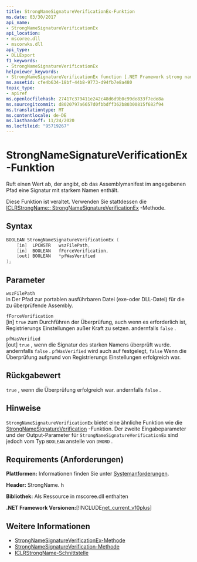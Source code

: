 ```yaml
---
title: StrongNameSignatureVerificationEx-Funktion
ms.date: 03/30/2017
api_name:
- StrongNameSignatureVerificationEx
api_location:
- mscoree.dll
- mscorwks.dll
api_type:
- DLLExport
f1_keywords:
- StrongNameSignatureVerificationEx
helpviewer_keywords:
- StrongNameSignatureVerificationEx function [.NET Framework strong naming]
ms.assetid: cfe4b634-18bf-44b8-9773-d94fb7e8a480
topic_type:
- apiref
ms.openlocfilehash: 27417c379411e242c48d6d9b0c99de833f7ede8a
ms.sourcegitcommit: d8020797a6657d0fbbdff362b80300815f682f94
ms.translationtype: MT
ms.contentlocale: de-DE
ms.lasthandoff: 11/24/2020
ms.locfileid: "95719267"
---
```

# <a name="strongnamesignatureverificationex-function"></a>StrongNameSignatureVerificationEx-Funktion

Ruft einen Wert ab, der angibt, ob das Assemblymanifest im angegebenen Pfad eine Signatur mit starkem Namen enthält.  
  
 Diese Funktion ist veraltet. Verwenden Sie stattdessen die [ICLRStrongName:: StrongNameSignatureVerificationEx](../hosting/iclrstrongname-strongnamesignatureverificationex-method.md) -Methode.  
  
## <a name="syntax"></a>Syntax  
  
```cpp  
BOOLEAN StrongNameSignatureVerificationEx (  
    [in]  LPCWSTR   wszFilePath,  
    [in]  BOOLEAN   fForceVerification,  
    [out] BOOLEAN   *pfWasVerified  
);  
```  
  
## <a name="parameters"></a>Parameter  

 `wszFilePath`  
 in Der Pfad zur portablen ausführbaren Datei (exe-oder DLL-Datei) für die zu überprüfende Assembly.  
  
 `fForceVerification`  
 [in] `true` zum Durchführen der Überprüfung, auch wenn es erforderlich ist, Registrierungs Einstellungen außer Kraft zu setzen. andernfalls `false` .  
  
 `pfWasVerified`  
 [out] `true` , wenn die Signatur des starken Namens überprüft wurde. andernfalls `false` . `pfWasVerified` wird auch auf festgelegt, `false` Wenn die Überprüfung aufgrund von Registrierungs Einstellungen erfolgreich war.  
  
## <a name="return-value"></a>Rückgabewert  

 `true` , wenn die Überprüfung erfolgreich war. andernfalls `false` .  
  
## <a name="remarks"></a>Hinweise  

 `StrongNameSignatureVerificationEx` bietet eine ähnliche Funktion wie die [StrongNameSignatureVerification](strongnamesignatureverification-function.md) -Funktion. Der zweite Eingabeparameter und der Output-Parameter für `StrongNameSignatureVerificationEx` sind jedoch vom Typ `BOOLEAN` anstelle von `DWORD` .  
  
## <a name="requirements"></a>Requirements (Anforderungen)  

 **Plattformen:** Informationen finden Sie unter [Systemanforderungen](../../get-started/system-requirements.md).  
  
 **Header:** StrongName. h  
  
 **Bibliothek:** Als Ressource in mscoree.dll enthalten  
  
 **.NET Framework Versionen:**[!INCLUDE[net_current_v10plus](../../../../includes/net-current-v10plus-md.md)]  
  
## <a name="see-also"></a>Weitere Informationen

- [StrongNameSignatureVerificationEx-Methode](../hosting/iclrstrongname-strongnamesignatureverificationex-method.md)
- [StrongNameSignatureVerification-Methode](../hosting/iclrstrongname-strongnamesignatureverification-method.md)
- [ICLRStrongName-Schnittstelle](../hosting/iclrstrongname-interface.md)
